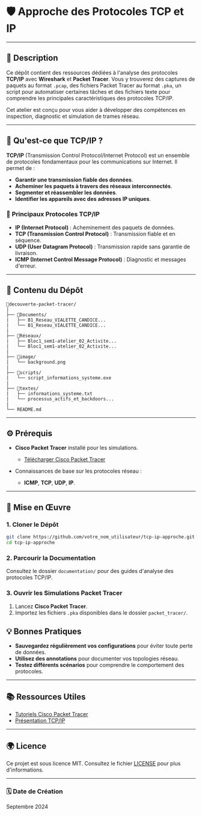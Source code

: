 # 🛡️ **Approche des Protocoles TCP et IP**

---

## 📄 **Description**

Ce dépôt contient des ressources dédiées à l'analyse des protocoles **TCP/IP** avec **Wireshark** et **Packet Tracer**. Vous y trouverez des captures de paquets au format `.pcap`, des fichiers Packet Tracer au format `.pka`, un script pour automatiser certaines tâches et des fichiers texte pour comprendre les principales caractéristiques des protocoles TCP/IP.

Cet atelier est conçu pour vous aider à développer des compétences en inspection, diagnostic et simulation de trames réseau.

---

## 📖 **Qu'est-ce que TCP/IP ?**

**TCP/IP** (Transmission Control Protocol/Internet Protocol) est un ensemble de protocoles fondamentaux pour les communications sur Internet. Il permet de :

- **Garantir une transmission fiable des données**.
- **Acheminer les paquets à travers des réseaux interconnectés**.
- **Segmenter et réassembler les données**.
- **Identifier les appareils avec des adresses IP uniques**.

### 🔗 **Principaux Protocoles TCP/IP**

- **IP (Internet Protocol)** : Acheminement des paquets de données.
- **TCP (Transmission Control Protocol)** : Transmission fiable et en séquence.
- **UDP (User Datagram Protocol)** : Transmission rapide sans garantie de livraison.
- **ICMP (Internet Control Message Protocol)** : Diagnostic et messages d'erreur.

---

## 📂 **Contenu du Dépôt**

```
📂decouverte-packet-tracer/
|
├── 📂Documents/
|   ├── B1_Reseau_VIALETTE_CANDICE...
|   └── B1_Reseau_VIALETTE_CANDICE...
|
├── 📂Réseaux/
|   ├── Bloc1_sem1-atelier_02_Activite...
|   └── Bloc1_sem1-atelier_02_Activite...
|
├── 📂image/
|   └── background.png
|
├── 📂scripts/
|   └── script_informations_systeme.exe
|
├── 📂textes/
|   ├── informations_systeme.txt
|   └── processus_actifs_et_backdoors...
|
└── README.md
```
---

## ⚙️ **Prérequis**

- **Cisco Packet Tracer** installé pour les simulations.
  - [Télécharger Cisco Packet Tracer](https://www.netacad.com/courses/packet-tracer)

- Connaissances de base sur les protocoles réseau :
  - **ICMP**, **TCP**, **UDP**, **IP**.

---

## 🚀 **Mise en Œuvre**

### 1. **Cloner le Dépôt**

```bash
git clone https://github.com/votre_nom_utilisateur/tcp-ip-approche.git
cd tcp-ip-approche
```

### 2. **Parcourir la Documentation**

Consultez le dossier `documentation/` pour des guides d'analyse des protocoles TCP/IP.

### 3. **Ouvrir les Simulations Packet Tracer**

1. Lancez **Cisco Packet Tracer**.
2. Importez les fichiers `.pka` disponibles dans le dossier `packet_tracer/`.


## 💡 **Bonnes Pratiques**

- **Sauvegardez régulièrement vos configurations** pour éviter toute perte de données.
- **Utilisez des annotations** pour documenter vos topologies réseau.
- **Testez différents scénarios** pour comprendre le comportement des protocoles.



---

## 📚 **Ressources Utiles**
- [Tutoriels Cisco Packet Tracer](https://www.netacad.com/courses/packet-tracer)
- [Présentation TCP/IP](https://www.gralon.net/articles/internet-et-webmaster/logiciel/article-le-protocole-tcp-ip---presentation-et-fonctionnement-1597.htm)
  
---

## 🌍 **Licence**

Ce projet est sous licence MIT. Consultez le fichier [LICENSE](LICENSE) pour plus d'informations.

---

### 🗓 **Date de Création**

Septembre 2024
